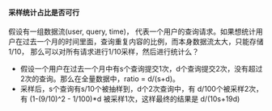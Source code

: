 #### 采样统计占比是否可行
假设有一组数据流(user, query, time)， 代表一个用户的查询请求。如果想统计用户在过去一个月的时间里面，查询重复内容的比例，而本身数据流太大，只能存储1/10， 那么可以对所有请求进行1/10采样，然后进行统计么？

- 假设一个用户在过去一个月中有s个查询提交1次，d个查询提交2次，没有超过2次的查询。那么在全量数据中，ratio = d/(s+d)。
- 采样后，s个查询有s/10个被抽样到，d个2次查询中，有 d/100个被采样2次，有 (1-(9/10)^2 - 1/100)*d 被采样1次，这样最终的结果是 d/(10s+19d)
	



